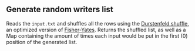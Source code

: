 ## Generate random writers list

Reads the `input.txt` and shuffles all the rows using the [Durstenfeld shuffle](https://en.wikipedia.org/wiki/Fisher%E2%80%93Yates_shuffle#The_modern_algorithm), an optimized version of [Fisher-Yates](https://en.wikipedia.org/wiki/Fisher%E2%80%93Yates_shuffle). Returns the shuffled list, as well as a Map containing the amount of times each input would be put in the first (0) position of the generated list.
